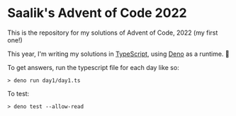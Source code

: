 # Saalik's Advent of Code 2022

This is the repository for my solutions of Advent of Code, 2022 (my first one!)

This year, I'm writing my solutions in
[TypeScript](https://www.typescriptlang.org/), using [Deno](https://deno.land)
as a runtime. 🦕

To get answers, run the typescript file for each day like so:

```
> deno run day1/day1.ts
```

To test:

```
> deno test --allow-read
```
